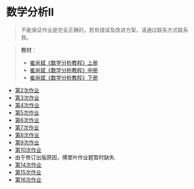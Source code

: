 # 数学分析II

> 不能保证作业是完全正确的，若有错误及改进方案，请通过联系方式联系我。

> **教材**：
>
> - <a href="崔尚斌.++数学分析教程.1.pdf.pdf" download="崔尚斌.++数学分析教程.1.pdf.pdf">崔尚斌《数学分析教程》上册</a>
> - <a href="崔尚斌.++数学分析教程.2.pdf(1).pdf" download="崔尚斌.++数学分析教程.2.pdf(1).pdf">崔尚斌《数学分析教程》中册</a>
> - <a href="数学分析教程（崔尚斌）下册.pdf" download="数学分析教程（崔尚斌）下册.pdf">崔尚斌《数学分析教程》下册</a>

- <a href="第2次 乐绎华 23363017.pdf" download="第2次 乐绎华 23363017.pdf">第2次作业 </a>
- <a href="第3次 乐绎华 23363017.pdf" download="第3次 乐绎华 23363017.pdf">第3次作业 </a>
- <a href="第4次 乐绎华 23363017.pdf" download="第4次 乐绎华 23363017.pdf">第4次作业 </a>
- <a href="第5次 乐绎华 23363017.pdf" download="第5次 乐绎华 23363017.pdf">第5次作业 </a>
- <a href="第6次 乐绎华 23363017.pdf" download="第6次 乐绎华 23363017.pdf">第6次作业 </a>
- <a href="第7次 乐绎华 23363017.pdf" download="第7次 乐绎华 23363017.pdf">第7次作业 </a>
- <a href="第8次 乐绎华 23363017.pdf" download="第8次 乐绎华 23363017.pdf">第8次作业 </a>
- <a href="第9次 乐绎华 23363017.pdf" download="第9次 乐绎华 23363017.pdf">第9次作业 </a>
- <a href="第10次 乐绎华 23363017.pdf" download="第10次 乐绎华 23363017.pdf">第10次作业 </a>
- 由于修订出版原因，傅里叶作业题暂时缺失.
- <a href="第14次 乐绎华 23363017.pdf" dowload="第14次 乐绎华 23363017.pdf" >第14次作业 </a>
- <a href="第15次 乐绎华 23363017.pdf" dowload="第15次 乐绎华 23363017.pdf" >第15次作业 </a>
- <a href="第16次 乐绎华 23363017.pdf" dowload="第16次 乐绎华 23363017.pdf" >第16次作业 </a>